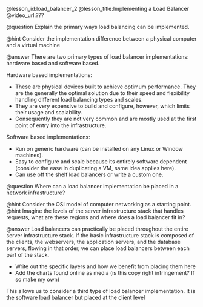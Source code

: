 @lesson_id:load_balancer_2
@lesson_title:Implementing a Load Balancer
@video_url:???

@question Explain the primary ways load balancing can be implemented.

@hint Consider the implementation difference between a physical computer and a virtual machine

@answer There are two primary types of load balancer implementations: hardware based and software based.

Hardware based implementations:
- These are physical devices built to achieve optimum performance. They are the generally the optimal solution due to their speed and flexibility handling different load balancing types and scales.
- They are very expensive to build and configure, however, which limits their usage and scalability.
- Consequently they are not very common and are mostly used at the first point of entry into the infrastructure.

Software based implementations:
- Run on generic hardware (can be installed on any Linux or Window machines).
- Easy to configure and scale because its entirely software dependent (consider the ease in duplicating a VM, same idea applies here).
- Can use off the shelf load balancers or write a custom one.


@question Where can a load balancer implementation be placed in a network infrastructure?

@hint Consider the OSI model of computer networking as a starting point. 
@hint Imagine the levels of the server infrastructure stack that handles requests, what are these regions and where does a load balancer fit in?

@answer Load balancers can practically be placed throughout the entire server infrastructure stack. If the basic infrastructure stack is composed of the clients, the webservers, the application servers, and the database servers, flowing in that order, we can place load balancers between each part of the stack.
- Write out the specific layers and how we benefit from placing them here
- Add the charts found online as media (is this copy right infringement? If so make my own)


This allows us to consider a third type of load balancer implementation. It is the software load balancer but placed at the client level